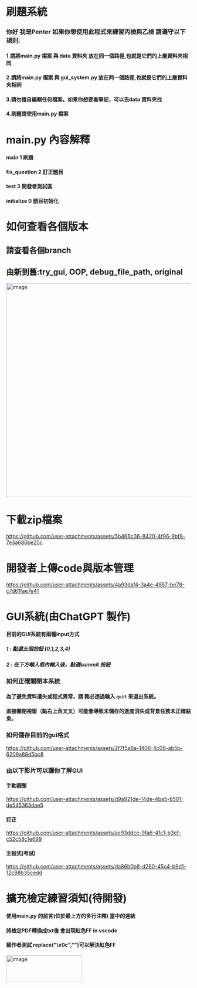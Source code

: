 # 刷題系統
### 你好 我是Penter 如果你想使用此程式來練習丙檢與乙檢 請遵守以下規則:
#### 1.請將main.py 檔案 與 data 資料夾 放在同一個路徑,也就是它們的上層資料夾相同
#### 2.請將main.py 檔案 與 gui_system.py 放在同一個路徑,也就是它們的上層資料夾相同
#### 3.請勿擅自編輯任何檔案。如果你想要看筆記，可以去data 資料夾找
#### 4.刷題請使用main.py 檔案




# main.py 內容解釋
#### main 1  刷題
#### fix_question 2  訂正題目
#### test 3   開發者測試區
#### initialize 0  題目初始化


# 如何查看各個版本
## 請查看各個branch
## 由新到舊:try_gui,  OOP, debug_file_path, original
<img width="1317" height="584" alt="image" src="https://github.com/user-attachments/assets/a78f5048-d88e-46b6-9fdc-7c28a4074e34" />




# 下載zip檔案


https://github.com/user-attachments/assets/5b466c36-8420-4f96-9bf8-7e3a686be25c


# 開發者上傳code與版本管理


https://github.com/user-attachments/assets/4a93daf4-3a4e-4857-be78-c7d61fae7e41

# GUI系統(由ChatGPT 製作)
#### 目前的GUI系統有兩種input方式
##### 1 : 點選五個按鈕 (0,1,2,3,4)
##### 2 : 在下方輸入框內輸入後，點選summit 按鈕
### 如何正確關閉本系統

#### 為了避免資料遺失或程式異常，請 **務必透過輸入 `quit` 來退出系統**。  
#### 直接關閉視窗（點右上角叉叉）可能會導致未儲存的進度消失或背景任務未正確結束。

### 如何儲存目前的gui格式


https://github.com/user-attachments/assets/2f7f5a6a-1406-4c08-ab5b-6209a88d5bc8


### 由以下影片可以讓你了解GUI


#### 手動調整
https://github.com/user-attachments/assets/d9a921de-14de-4ba5-b501-de545363dae5


#### 訂正
https://github.com/user-attachments/assets/ae93ddce-9fa6-41c1-b3ef-c52c58c1e699


#### 主程式(考試)
https://github.com/user-attachments/assets/da86b0b8-d280-45c4-b9d1-12c98b35cedd


# 擴充檢定練習須知(待開發)
#### 使用main.py 的前言(位於最上方的多行注釋) 當中的連結
#### 將檢定PDF轉換成txt後 會出現紅色FF in vscode
#### 經作者測試  replace("\x0c","")可以解決紅色FF
<img width="207" height="73" alt="image" src="https://github.com/user-attachments/assets/50d7453c-d636-4932-aa05-dc2b47ed3f48" />
